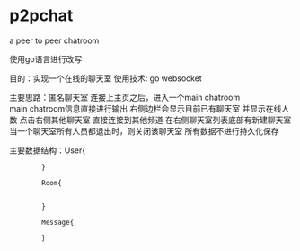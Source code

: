 # p2pchat
a peer to peer chatroom


使用go语言进行改写

目的：实现一个在线的聊天室
使用技术: go websocket

主要思路：匿名聊天室
        连接上主页之后，进入一个main chatroom  
        main chatroom信息直接进行输出  右侧边栏会显示目前已有聊天室 并显示在线人数
        点击右侧其他聊天室 直接连接到其他频道 在右侧聊天室列表底部有新建聊天室
        当一个聊天室所有人员都退出时，则关闭该聊天室
        所有数据不进行持久化保存
        
主要数据结构：User{
            
            }
            
            Room{
            
            
            }
            
            Message{
            
            }
        
